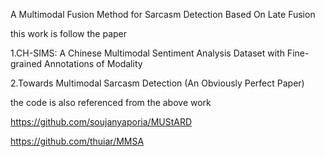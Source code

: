 A Multimodal Fusion Method for Sarcasm Detection Based On Late Fusion

this work is follow the paper

1.CH-SIMS: A Chinese Multimodal Sentiment Analysis Dataset
with Fine-grained Annotations of Modality

2.Towards Multimodal Sarcasm Detection
(An Obviously Perfect Paper)

the code is also referenced from  the above work
 
https://github.com/soujanyaporia/MUStARD

https://github.com/thuiar/MMSA




 
